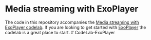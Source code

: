 Media streaming with ExoPlayer
===
The code in this repository accompanies the [Media streaming with ExoPlayer codelab](https://codelabs.developers.google.com/codelabs/exoplayer-intro). If you are looking to get started with [ExoPlayer](https://exoplayer.dev) the codelab is a great place to start.  # CodeLab-ExoPlayer

